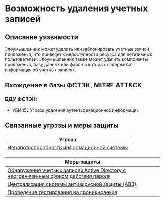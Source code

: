 # Возможность удаления учетных записей

## Описание уязвимости
Злоумышленник может удалить или заблокировать учетные записи приложения, что приведет к недоступности ресурса для легитимных пользователей.
Злоумышленник также может удалить компоненты приложения, базу данных или файлы в которых содержится информация об учетных записях.

## Вхождение в базы ФСТЭК, MITRE ATT&CK
### БДУ ФСТЭК:
+ УБИ.152 Угроза удаления аутентификационной информации

## Связанные угрозы и меры защиты
|Угроза|
|-|
|[Неработоспособность информационной системы](/vkr/threats/page3)|

|Меры защиты|
|--------|
|[Обнаружение учетных записей Active Directory с неограниченным сроком действия пароля](/vkr/measures/page3)|
|[Централизация системы антивирусной защиты (АВЗ)](/vkr/measures/page6)|
|[Проведение тестирования на проникновение](/vkr/measures/page7)|

